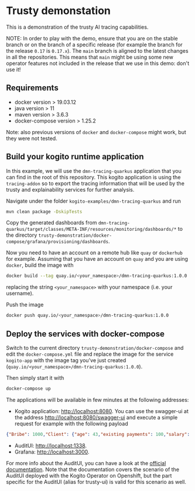 # Trusty demonstation

This is a demonstration of the trusty AI tracing capabilities. 

NOTE: In order to play with the demo, ensure that you are on the stable branch or on the branch of a specific release (for example the branch for the release `0.17` is `0.17.x`).
The `main` branch is aligned to the latest changes in all the repositories. This means that `main` might be using some new operator features not included in the release that we use in this demo: don't use it!

## Requirements

- docker version > 19.03.12
- java version > 11
- maven version > 3.6.3
- docker-compose version > 1.25.2

Note: also previous versions of `docker` and `docker-compose` might work, but they were not tested. 

## Build your kogito runtime application

In this example, we will use the `dmn-tracing-quarkus` application that you can find in the root of this repository. This kogito application is using the `tracing-addon` so to export the tracing information that will be used by the trusty and explainability services for further analysis.

Navigate under the folder `kogito-examples/dmn-tracing-quarkus` and run 
```bash
mvn clean package -DskipTests
```

Copy the generated dashboards from `dmn-tracing-quarkus/target/classes/META-INF/resources/monitoring/dashboards/*` to the directory `trusty-demonstration/docker-compose/grafana/provisioning/dashboards`.

Now you need to have an account on a remote hub like `quay` or `dockerhub` for example. Assuming that you have an account on `quay` and you are using `docker`, build the image with 
```bash
docker build --tag quay.io/<your_namespace>/dmn-tracing-quarkus:1.0.0 .
```
replacing the string `<your_namespace>` with your namespace (i.e. your username).

Push the image
```bash
docker push quay.io/<your_namespace>/dmn-tracing-quarkus:1.0.0
```

## Deploy the services with docker-compose

Switch to the current directory `trusty-demonstration/docker-compose` and edit the `docker-compose.yml` file and replace the image for the service `kogito-app` with the image tag you've just created (`quay.io/<your_namespace>/dmn-tracing-quarkus:1.0.0`).

Then simply start it with 

```bash 
docker-compose up
```

The applications will be available in few minutes at the following addresses: 
- Kogito application: [http://localhost:8080](http://localhost:8080). You can use the swagger-ui at the address [http://localhost:8080/swagger-ui](http://localhost:8080/swagger-ui) and execute a simple request for example with the following payload
```JSON
{"Bribe": 1000,"Client": {"age": 43,"existing payments": 100,"salary": 1950},"Loan": {"duration": 15,"installment": 180}, "SupremeDirector": "Yes"}
```
- AuditUI: [http://localhost:1338](http://localhost:1338).
- Grafana: [http://localhost:3000](http://localhost:3000).

For more info about the AuditUI, you can have a look at the [official documentation](https://docs.jboss.org/kogito/release/latest/html_single/#proc-audit-console-using_kogito-dmn-models). Note that the documentation covers the scenario of the AuditUI deployed with the Kogito Operator on Openshift, but the part specific for the AuditUI (alias for trusty-ui) is valid for this scenario as well.